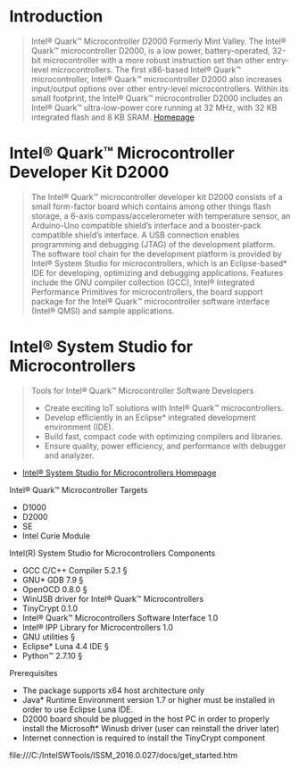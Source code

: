 # Introduction

> Intel® Quark™ Microcontroller D2000 Formerly Mint Valley. The Intel® Quark™ microcontroller D2000, is a low power, battery-operated, 32-bit microcontroller with a more robust instruction set than other entry-level microcontrollers. The first x86-based Intel® Quark™ microcontroller, Intel® Quark™ microcontroller D2000 also increases input/output options over other entry-level microcontrollers. Within its small footprint, the Intel® Quark™ microcontroller D2000 includes an Intel® Quark™ ultra-low-power core running at 32 MHz, with 32 KB integrated flash and 8 KB SRAM. [Homepage](http://www.intel.com/content/www/us/en/embedded/products/quark/mcu/d2000/overview.html)

# Intel® Quark™ Microcontroller Developer Kit D2000

> The Intel® Quark™ microcontroller developer kit D2000 consists of a small form-factor board which contains among other things flash storage, a 6-axis compass/accelerometer with temperature sensor, an Arduino-Uno compatible shield’s interface and a booster-pack compatible shield’s interface. A USB connection enables programming and debugging (JTAG) of the development platform. The software tool chain for the development platform is provided by Intel® System Studio for microcontrollers, which is an Eclipse-based* IDE for developing, optimizing and debugging applications. Features include the GNU compiler collection (GCC), Intel® Integrated Performance Primitives for microcontrollers, the board support package for the Intel® Quark™ microcontroller software interface (Intel® QMSI) and sample applications.

# Intel® System Studio for Microcontrollers

> Tools for Intel® Quark™ Microcontroller Software Developers
> - Create exciting IoT solutions with Intel® Quark™ microcontrollers.
> - Develop efficiently in an Eclipse* integrated development environment (IDE).
> - Build fast, compact code with optimizing compilers and libraries.
> - Ensure quality, power efficiency, and performance with debugger and analyzer.

- [Intel® System Studio for Microcontrollers Homepage](https://software.intel.com/intel-system-studio-microcontrollers)

Intel® Quark™ Microcontroller Targets

- D1000
- D2000
- SE
- Intel Curie Module

Intel(R) System Studio for Microcontrollers Components

 - GCC C/C++ Compiler 5.2.1 §
 - GNU* GDB 7.9 §
 - OpenOCD 0.8.0 §
 - WinUSB driver for Intel® Quark™ Microcontrollers
 - TinyCrypt 0.1.0
 - Intel® Quark™ Microcontrollers Software Interface 1.0
 - Intel® IPP Library for Microcontrollers 1.0
 - GNU utilities §
 - Eclipse* Luna 4.4 IDE §
 - Python™ 2.7.10 §


Prerequisites

-  The package supports x64 host architecture only
-  Java* Runtime Environment version 1.7 or higher must be installed in order to use Eclipse Luna IDE.
-  D2000 board should be plugged in the host PC in order to properly install the Microsoft* Winusb driver (user can reinstall the driver later)
-  Internet connection is required to install the TinyCrypt component

file:///C:/IntelSWTools/ISSM_2016.0.027/docs/get_started.htm
